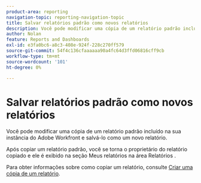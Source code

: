 ```yaml
---
product-area: reporting
navigation-topic: reporting-navigation-topic
title: Salvar relatórios padrão como novos relatórios
description: Você pode modificar uma cópia de um relatório padrão incluído na sua instância do Adobe Workfront e salvá-lo como um novo relatório.
author: Nolan
feature: Reports and Dashboards
exl-id: e3fa0bc6-a8c3-408e-924f-228c270ff579
source-git-commit: 54f4c136cfaaaaaa90a4fc64d3ffd06816cff9cb
workflow-type: tm+mt
source-wordcount: '101'
ht-degree: 0%

---
```


# Salvar relatórios padrão como novos relatórios

Você pode modificar uma cópia de um relatório padrão incluído na sua instância do Adobe Workfront e salvá-lo como um novo relatório.

Após copiar um relatório padrão, você se torna o proprietário do relatório copiado e ele é exibido na seção Meus relatórios na área Relatórios .

Para obter informações sobre como copiar um relatório, consulte [Criar uma cópia de um relatório](../../../reports-and-dashboards/reports/creating-and-managing-reports/create-copy-report.md).
